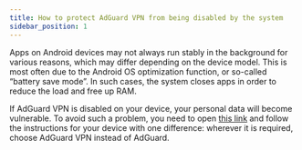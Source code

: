 ```yaml
---
title: How to protect AdGuard VPN from being disabled by the system
sidebar_position: 1
---
```


Apps on Android devices may not always run stably in the background for various reasons, which may differ depending on the device model. This is most often due to the Android OS optimization function, or so-called “battery save mode”. In such cases, the system closes apps in order to reduce the load and free up RAM.

If AdGuard VPN is disabled on your device, your personal data will become vulnerable. To avoid such a problem, you need to open [this link](https://adguard.com/kb/adguard-for-android/solving-problems/background-work/) and follow the instructions for your device with one difference: wherever it is required, choose AdGuard VPN instead of AdGuard.
